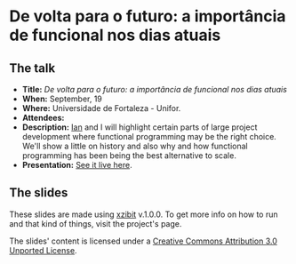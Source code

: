 # De volta para o futuro: a importância de funcional nos dias atuais

## The talk

- **Title:** *De volta para o futuro: a importância de funcional nos dias atuais*
- **When:** September, 19
- **Where:** Universidade de Fortaleza - Unifor.
- **Attendees:**
- **Description:** [Ian](https://github.com/IanRamosC) and I will highlight certain parts of large project development where functional programming may be the right choice. We'll show a little on history and also why and how functional programming has been being the best alternative to scale.
- **Presentation:** [See it live here](http://mabrasil.github.io/talks/2015/unidev/).

## The slides

These slides are made using [xzibit](https://github.com/mabrasil/xzibit) v.1.0.0. To get more info on how to run and that kind of things, visit the project's page.

The slides' content is licensed under a [Creative Commons Attribution 3.0 Unported License](http://creativecommons.org/licenses/by/3.0/deed.en_GB).
